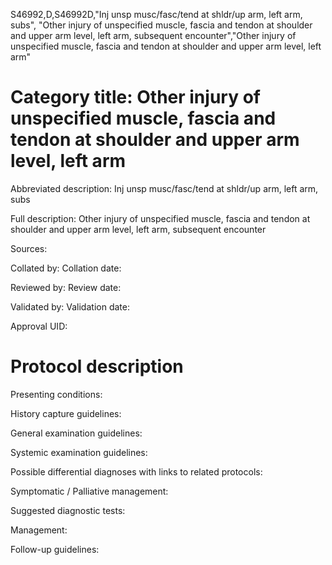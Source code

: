 S46992,D,S46992D,"Inj unsp musc/fasc/tend at shldr/up arm, left arm, subs", "Other injury of unspecified muscle, fascia and tendon at shoulder and upper arm level, left arm, subsequent encounter","Other injury of unspecified muscle, fascia and tendon at shoulder and upper arm level, left arm"
# Category title: Other injury of unspecified muscle, fascia and tendon at shoulder and upper arm level, left arm

Abbreviated description: Inj unsp musc/fasc/tend at shldr/up arm, left arm, subs

Full description: Other injury of unspecified muscle, fascia and tendon at shoulder and upper arm level, left arm, subsequent encounter

Sources:

Collated by:
Collation date:

Reviewed by:
Review date:

Validated by:
Validation date:

Approval UID:

# Protocol description

Presenting conditions:

History capture guidelines:

General examination guidelines:

Systemic examination guidelines:

Possible differential diagnoses with links to related protocols:

Symptomatic / Palliative management:

Suggested diagnostic tests:

Management:

Follow-up guidelines:
